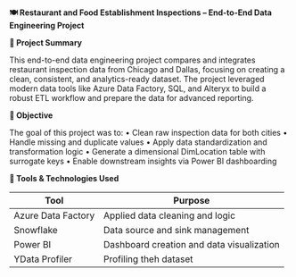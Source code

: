 **🍽️ Restaurant and Food Establishment Inspections – End-to-End Data Engineering Project**

**📝 Project Summary**

This end-to-end data engineering project compares and integrates restaurant inspection data from Chicago and Dallas, focusing on creating a clean, consistent, and analytics-ready dataset. The project leveraged modern data tools like Azure Data Factory, SQL, and Alteryx to build a robust ETL workflow and prepare the data for advanced reporting.

**🎯 Objective**

The goal of this project was to:
	•	Clean raw inspection data for both cities
	•	Handle missing and duplicate values
	•	Apply data standardization and transformation logic
	•	Generate a dimensional DimLocation table with surrogate keys
	•	Enable downstream insights via Power BI dashboarding

**🧰 Tools & Technologies Used**

| Tool               | Purpose                                   | 
|--------------------|-------------------------------------------|
| Azure Data Factory | Applied data cleaning and logic           |
| Snowflake          | Data source and sink management           |
| Power BI           | Dashboard creation and data visualization |
| YData Profiler     | Profiling theh dataset                    |







